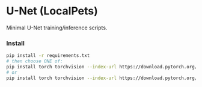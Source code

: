 ﻿# U-Net (LocalPets)

Minimal U-Net training/inference scripts.

### Install
```bash
pip install -r requirements.txt
# then choose ONE of:
pip install torch torchvision --index-url https://download.pytorch.org/whl/cu121  # CUDA 12.1
# or
pip install torch torchvision --index-url https://download.pytorch.org/whl/cpu     # CPU only
